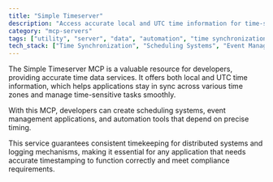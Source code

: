 ```yaml
---
title: "Simple Timeserver"
description: "Access accurate local and UTC time information for time-sensitive applications and scheduling systems."
category: "mcp-servers"
tags: ["utility", "server", "data", "automation", "time synchronization", "event management", "scheduling"]
tech_stack: ["Time Synchronization", "Scheduling Systems", "Event Management", "Distributed Systems", "Logging", "UTC Time Services"]
---
```


The Simple Timeserver MCP is a valuable resource for developers, providing accurate time data services. It offers both local and UTC time information, which helps applications stay in sync across various time zones and manage time-sensitive tasks smoothly.

With this MCP, developers can create scheduling systems, event management applications, and automation tools that depend on precise timing. 

This service guarantees consistent timekeeping for distributed systems and logging mechanisms, making it essential for any application that needs accurate timestamping to function correctly and meet compliance requirements.